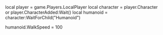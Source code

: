 local player = game.Players.LocalPlayer
local character = player.Character or player.CharacterAdded:Wait()
local humanoid = character:WaitForChild("Humanoid")


humanoid.WalkSpeed = 100
